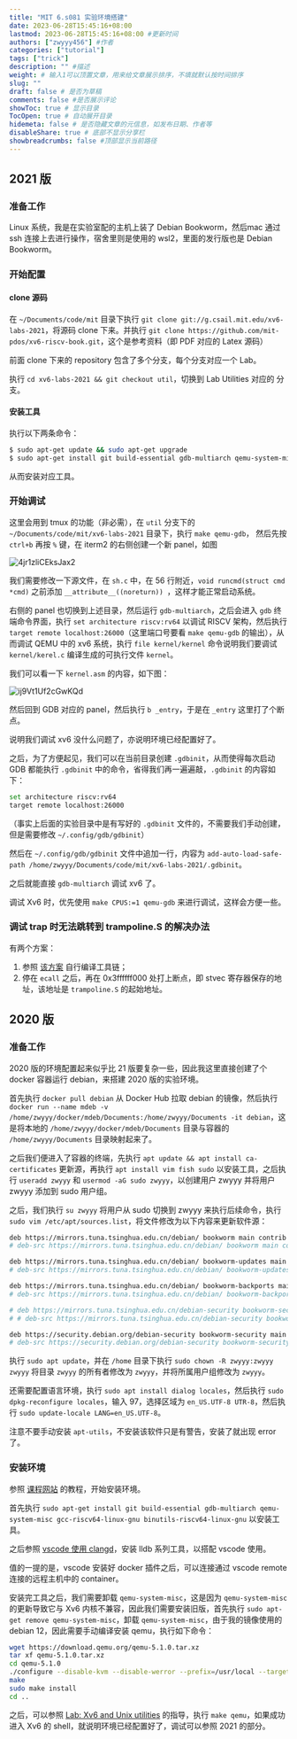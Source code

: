 ```yaml
---
title: "MIT 6.s081 实验环境搭建"
date: 2023-06-28T15:45:16+08:00
lastmod: 2023-06-28T15:45:16+08:00 #更新时间
authors: ["zwyyy456"] #作者
categories: ["tutorial"]
tags: ["trick"]
description: "" #描述
weight: # 输入1可以顶置文章，用来给文章展示排序，不填就默认按时间排序
slug: ""
draft: false # 是否为草稿
comments: false #是否展示评论
showToc: true # 显示目录
TocOpen: true # 自动展开目录
hidemeta: false # 是否隐藏文章的元信息，如发布日期、作者等
disableShare: true # 底部不显示分享栏
showbreadcrumbs: false #顶部显示当前路径
---
```

## 2021 版

### 准备工作

Linux 系统，我是在实验室配的主机上装了 Debian Bookworm，然后mac 通过 ssh 连接上去进行操作，宿舍里则是使用的 wsl2，里面的发行版也是 Debian Bookworm。

### 开始配置

#### clone 源码

在 `~/Documents/code/mit` 目录下执行 `git clone git://g.csail.mit.edu/xv6-labs-2021`，将源码 clone 下来。并执行 `git clone https://github.com/mit-pdos/xv6-riscv-book.git`，这个是参考资料（即 PDF 对应的 Latex 源码）

前面 clone 下来的 repository 包含了多个分支，每个分支对应一个 Lab。

执行 `cd xv6-labs-2021 && git checkout util`，切换到 Lab Utilities 对应的 分支。

#### 安装工具

执行以下两条命令：

```sh
$ sudo apt-get update && sudo apt-get upgrade
$ sudo apt-get install git build-essential gdb-multiarch qemu-system-misc gcc-riscv64-linux-gnu binutils-riscv64-linux-gnu
```

从而安装对应工具。

### 开始调试

这里会用到 tmux 的功能（非必需），在 `util` 分支下的 `~/Documents/code/mit/xv6-labs-2021` 目录下，执行 `make qemu-gdb`， 然后先按 `ctrl+b` 再按 `%` 键，在 iterm2 的右侧创建一个新 panel，如图

![4jr1zliCEksJax2](https://pic-upyun.zwyyy456.tech/smms/2023-12-26-070026.png)

我们需要修改一下源文件，在 `sh.c` 中，在 $56$ 行附近，`void runcmd(struct cmd *cmd)` 之前添加 `__attribute__((noreturn)) `，这样才能正常启动系统。

右侧的 panel 也切换到上述目录，然后运行 `gdb-multiarch`，之后会进入 `gdb` 终端命令界面，执行 `set architecture riscv:rv64` 以调试 RISCV 架构，然后执行 `target remote localhost:26000`（这里端口号要看 `make qemu-gdb` 的输出），从而调试 QEMU 中的 xv6 系统，执行 `file kernel/kernel` 命令说明我们要调试 `kernel/kerel.c` 编译生成的可执行文件 `kernel`。

我们可以看一下 `kernel.asm` 的内容，如下图：

![ij9Vt1Uf2cGwKQd](https://pic-upyun.zwyyy456.tech/smms/2023-12-26-070027.png)

然后回到 GDB 对应的 panel，然后执行 `b _entry`，于是在 `_entry` 这里打了个断点。

说明我们调试 xv6 没什么问题了，亦说明环境已经配置好了。

之后，为了方便起见，我们可以在当前目录创建 `.gdbinit`，从而使得每次启动 GDB 都能执行 `.gdbinit` 中的命令，省得我们再一遍遍敲，`.gdbinit` 的内容如下：

```sh
set architecture riscv:rv64
target remote localhost:26000
```

（事实上后面的实验目录中是有写好的 `.gdbinit` 文件的，不需要我们手动创建，但是需要修改 `~/.config/gdb/gdbinit`）

然后在 `~/.config/gdb/gdbinit` 文件中追加一行，内容为 `add-auto-load-safe-path /home/zwyyy/Documents/code/mit/xv6-labs-2021/.gdbinit`。

之后就能直接 `gdb-multiarch` 调试 xv6 了。

调试 Xv6 时，优先使用 `make CPUS:=1 qemu-gdb` 来进行调试，这样会方便一些。

### 调试 trap 时无法跳转到 trampoline.S 的解决办法

有两个方案：

1. 参照 [该方案](https://zhuanlan.zhihu.com/p/528751993) 自行编译工具链；
2. 停在 `ecall` 之后，再在 $\text{0x3ffffff000}$ 处打上断点，即 stvec 寄存器保存的地址，该地址是 `trampoline.S` 的起始地址。

## 2020 版

### 准备工作

2020 版的环境配置起来似乎比 21 版要复杂一些，因此我这里直接创建了个 docker 容器运行 debian，来搭建 2020 版的实验环境。

首先执行 `docker pull debian` 从 Docker Hub 拉取 debian 的镜像，然后执行 `docker run --name mdeb -v /home/zwyyy/docker/mdeb/Documents:/home/zwyyy/Documents -it debian`，这是将本地的 `/home/zwyyy/docker/mdeb/Documents` 目录与容器的 `/home/zwyyy/Documents` 目录映射起来了。

之后我们便进入了容器的终端，先执行 `apt update && apt install ca-certificates` 更新源，再执行 `apt install vim fish sudo` 以安装工具，之后执行 `useradd zwyyy` 和 `usermod -aG sudo zwyyy`，以创建用户 zwyyy 并将用户 zwyyy 添加到 sudo 用户组。

之后，我们执行 `su zwyyy` 将用户从 sudo 切换到 zwyyy 来执行后续命令，执行 `sudo vim /etc/apt/sources.list`，将文件修改为以下内容来更新软件源：

```sh
deb https://mirrors.tuna.tsinghua.edu.cn/debian/ bookworm main contrib non-free non-free-firmware
# deb-src https://mirrors.tuna.tsinghua.edu.cn/debian/ bookworm main contrib non-free non-free-firmware

deb https://mirrors.tuna.tsinghua.edu.cn/debian/ bookworm-updates main contrib non-free non-free-firmware
# deb-src https://mirrors.tuna.tsinghua.edu.cn/debian/ bookworm-updates main contrib non-free non-free-firmware

deb https://mirrors.tuna.tsinghua.edu.cn/debian/ bookworm-backports main contrib non-free non-free-firmware
# deb-src https://mirrors.tuna.tsinghua.edu.cn/debian/ bookworm-backports main contrib non-free non-free-firmware

# deb https://mirrors.tuna.tsinghua.edu.cn/debian-security bookworm-security main contrib non-free non-free-firmware
# # deb-src https://mirrors.tuna.tsinghua.edu.cn/debian-security bookworm-security main contrib non-free non-free-firmware

deb https://security.debian.org/debian-security bookworm-security main contrib non-free non-free-firmware
# deb-src https://security.debian.org/debian-security bookworm-security main contrib non-free non-free-firmware
```

执行 `sudo apt update`，并在 `/home` 目录下执行 `sudo chown -R zwyyy:zwyyy zwyyy` 将目录 `zwyyy` 的所有者修改为 `zwyyy`，并将所属用户组修改为 `zwyyy`。

还需要配置语言环境，执行 `sudo apt install dialog locales`，然后执行 `sudo dpkg-reconfigure locales`，输入 $97$，选择区域为 `en_US.UTF-8 UTR-8`，然后执行 `sudo update-locale LANG=en_US.UTF-8`。

注意不要手动安装 `apt-utils`，不安装该软件只是有警告，安装了就出现 error 了。

### 安装环境

参照 [课程网站](https://pdos.csail.mit.edu/6.S081/2020/tools.html) 的教程，开始安装环境。

首先执行 `sudo apt-get install git build-essential gdb-multiarch qemu-system-misc gcc-riscv64-linux-gnu binutils-riscv64-linux-gnu` 以安装工具。

之后参照 [vscode 使用 clangd](https://blog.zwyyy456.tech/zh/posts/blog/clangd_vscode/)，安装 lldb 系列工具，以搭配 vscode 使用。

值的一提的是，vscode 安装好 docker 插件之后，可以连接通过 vscode remote 连接的远程主机中的 container。

安装完工具之后，我们需要卸载 `qemu-system-misc`，这是因为 `qemu-system-misc` 的更新导致它与 Xv6 内核不兼容，因此我们需要安装旧版，首先执行 `sudo apt-get remove qemu-system-misc`，卸载 `qemu-system-misc`，由于我的镜像使用的 debian 12，因此需要手动编译安装 qemu，执行如下命令：

```sh
wget https://download.qemu.org/qemu-5.1.0.tar.xz
tar xf qemu-5.1.0.tar.xz
cd qemu-5.1.0
./configure --disable-kvm --disable-werror --prefix=/usr/local --target-list="riscv64-softmmu"
make
sudo make install
cd ..
```

之后，可以参照 [Lab: Xv6 and Unix utilities](https://pdos.csail.mit.edu/6.S081/2020/labs/util.html) 的指导，执行 `make qemu`，如果成功进入 Xv6 的 shell，就说明环境已经配置好了，调试可以参照 2021 的部分。